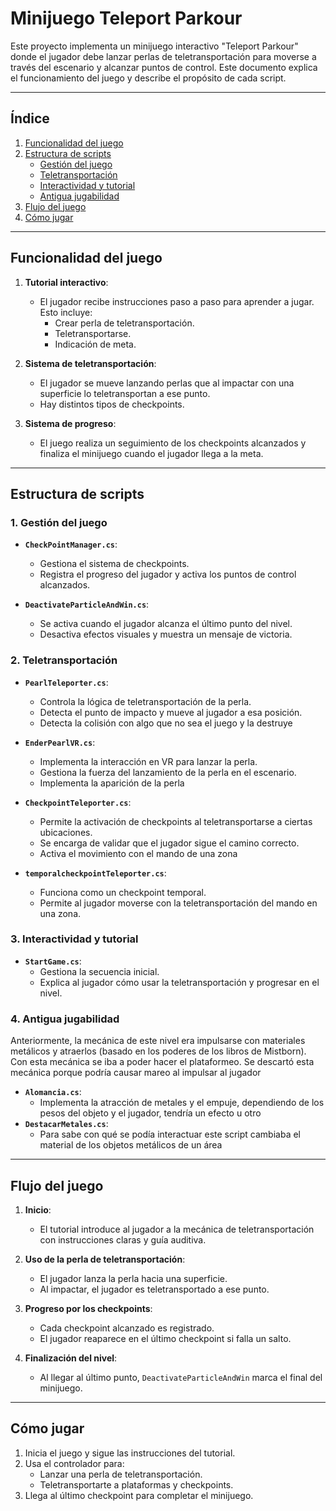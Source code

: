 # Minijuego Teleport Parkour

Este proyecto implementa un minijuego interactivo  "Teleport Parkour" donde el jugador debe lanzar perlas de teletransportación para moverse a través del escenario y alcanzar puntos de control. Este documento explica el funcionamiento del juego y describe el propósito de cada script.

---

## Índice

1. [Funcionalidad del juego](#funcionalidad-del-juego)
2. [Estructura de scripts](#estructura-de-scripts)
    - [Gestión del juego](#gestión-del-juego)
    - [Teletransportación](#teletransportación)
    - [Interactividad y tutorial](#interactividad-y-tutorial)
    - [Antigua jugabilidad](#antigua_jugabilidad)
3. [Flujo del juego](#flujo-del-juego)
4. [Cómo jugar](#cómo-jugar)

---

## Funcionalidad del juego <div id="funcionalidad-del-juego"/>

1. **Tutorial interactivo**:
   - El jugador recibe instrucciones paso a paso para aprender a jugar. Esto incluye:
     - Crear perla de teletransportación.
     - Teletransportarse.
     - Indicación de meta.

2. **Sistema de teletransportación**:
   - El jugador se mueve lanzando perlas que al impactar con una superficie lo teletransportan a ese punto.
   - Hay distintos tipos de checkpoints.

3. **Sistema de progreso**:
   - El juego realiza un seguimiento de los checkpoints alcanzados y finaliza el minijuego cuando el jugador llega a la meta.

---

## Estructura de scripts <div id="estructura-de-scripts"/>

### 1. Gestión del juego <div id="gestión-del-juego"/>

- **`CheckPointManager.cs`**:
  - Gestiona el sistema de checkpoints.
  - Registra el progreso del jugador y activa los puntos de control alcanzados.

- **`DeactivateParticleAndWin.cs`**:
  - Se activa cuando el jugador alcanza el último punto del nivel.
  - Desactiva efectos visuales y muestra un mensaje de victoria.

### 2. Teletransportación <div id="teletransportación"/>

- **`PearlTeleporter.cs`**:
  - Controla la lógica de teletransportación de la perla.
  - Detecta el punto de impacto y mueve al jugador a esa posición.
  - Detecta la colisión con algo que no sea el juego y la destruye

- **`EnderPearlVR.cs`**:
  - Implementa la interacción en VR para lanzar la perla.
  - Gestiona la fuerza del lanzamiento de la perla en el escenario.
  - Implementa la aparición de la perla

- **`CheckpointTeleporter.cs`**:
  - Permite la activación de checkpoints al teletransportarse a ciertas ubicaciones.
  - Se encarga de validar que el jugador sigue el camino correcto.
  - Activa el movimiento con el mando de una zona

- **`temporalcheckpointTeleporter.cs`**:
  - Funciona como un checkpoint temporal.
  - Permite al jugador moverse con la teletransportación del mando en una zona.

### 3. Interactividad y tutorial <div id="interactividad-y-tutorial"/>

- **`StartGame.cs`**:
  - Gestiona la secuencia inicial.
  - Explica al jugador cómo usar la teletransportación y progresar en el nivel.
### 4. Antigua jugabilidad <div id="antigua_jugabilidad"/>
 Anteriormente, la mecánica de este nivel era impulsarse con materiales metálicos y atraerlos (basado en los poderes de los libros de Mistborn). Con esta mecánica se iba a poder hacer el plataformeo. Se descartó esta mecánica porque podría causar mareo al impulsar al jugador
- **`Alomancia.cs`**:
  - Implementa la atracción de metales y el empuje, dependiendo de los pesos del objeto y el jugador, tendría un efecto u otro
- **`DestacarMetales.cs`**:
  - Para sabe con qué se podía interactuar este script cambiaba el material de los objetos metálicos de un área
---

## Flujo del juego <div id="flujo-del-juego"/>

1. **Inicio**:
   - El tutorial introduce al jugador a la mecánica de teletransportación con instrucciones claras y guía auditiva.
   
2. **Uso de la perla de teletransportación**:
   - El jugador lanza la perla hacia una superficie.
   - Al impactar, el jugador es teletransportado a ese punto.
   
3. **Progreso por los checkpoints**:
   - Cada checkpoint alcanzado es registrado.
   - El jugador reaparece en el último checkpoint si falla un salto.

4. **Finalización del nivel**:
   - Al llegar al último punto, `DeactivateParticleAndWin` marca el final del minijuego.

---

## Cómo jugar <div id="cómo-jugar"/>

1. Inicia el juego y sigue las instrucciones del tutorial.
2. Usa el controlador para:
   - Lanzar una perla de teletransportación.
   - Teletransportarte a plataformas y checkpoints.
3. Llega al último checkpoint para completar el minijuego.
